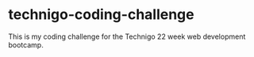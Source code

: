 # technigo-coding-challenge

This is my coding challenge for the Technigo 22 week web development bootcamp.
